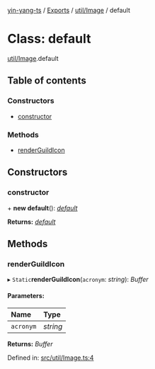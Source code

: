 [yin-yang-ts](../README.md) / [Exports](../modules.md) / [util/Image](../modules/util_image.md) / default

# Class: default

[util/Image](../modules/util_image.md).default

## Table of contents

### Constructors

- [constructor](util_image.default.md#constructor)

### Methods

- [renderGuildIcon](util_image.default.md#renderguildicon)

## Constructors

### constructor

\+ **new default**(): [*default*](util_image.default.md)

**Returns:** [*default*](util_image.default.md)

## Methods

### renderGuildIcon

▸ `Static`**renderGuildIcon**(`acronym`: *string*): *Buffer*

#### Parameters:

Name | Type |
:------ | :------ |
`acronym` | *string* |

**Returns:** *Buffer*

Defined in: [src/util/Image.ts:4](https://github.com/DetroitWhiskey136/ying-yang-ts/blob/9e5d8a8/src/util/Image.ts#L4)
